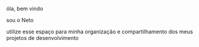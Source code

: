 óla, bem vindo

sou o Neto

utilize esse espaço para minha organização e compartilhamento dos meus projetos de desenvolvimento

